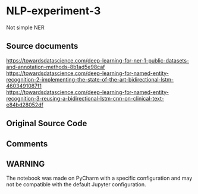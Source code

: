 # NLP-experiment-3
Not simple NER

## Source documents 
https://towardsdatascience.com/deep-learning-for-ner-1-public-datasets-and-annotation-methods-8b1ad5e98caf  
https://towardsdatascience.com/deep-learning-for-named-entity-recognition-2-implementing-the-state-of-the-art-bidirectional-lstm-4603491087f1  
https://towardsdatascience.com/deep-learning-for-named-entity-recognition-3-reusing-a-bidirectional-lstm-cnn-on-clinical-text-e84bd28052df 

## Original Source Code

## Comments


## WARNING
The notebook was made on PyCharm with a specific configuration and may not be compatible with the default Jupyter configuration.
